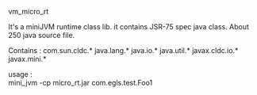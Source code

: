 
vm_micro_rt

It's a miniJVM runtime class lib.
it contains JSR-75 spec java class.
About 250 java source file.

Contains :
com.sun.cldc.*
java.lang.*
java.io.*
java.util.*
javax.cldc.io.*
javax.mini.*


usage :      
mini_jvm -cp micro_rt.jar com.egls.test.Foo1   
